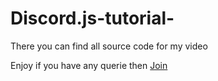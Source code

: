 # Discord.js-tutorial-
There you can find all source code for my video


Enjoy if you have any querie then [Join](https://discord.gg/znpqCtdGgQ)

